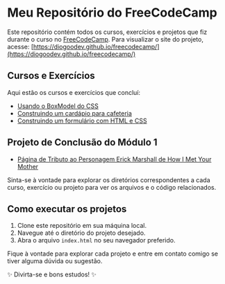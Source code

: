 # Meu Repositório do FreeCodeCamp

Este repositório contém todos os cursos, exercícios e projetos que fiz durante o curso no [FreeCodeCamp](freecodecamp.org/).
Para visualizar o site do projeto, acesse: [https://diogoodev.github.io/freecodecamp/](https://diogoodev.github.io/freecodecamp/)

## Cursos e Exercícios

Aqui estão os cursos e exercícios que concluí:

- [Usando o BoxModel do CSS](BoxModelExemplo/index.html)
- [Construindo um cardápio para cafeteria](CafeMenu/index.html)
- [Construindo um formulário com HTML e CSS](Formulario/index.html)

## Projeto de Conclusão do Módulo 1

- [Página de Tributo ao Personagem Erick Marshall de How I Met Your Mother](https://diogoodev.github.io/tributepage/)

Sinta-se à vontade para explorar os diretórios correspondentes a cada curso, exercício ou projeto para ver os arquivos e o código relacionados.

## Como executar os projetos

1. Clone este repositório em sua máquina local.
2. Navegue até o diretório do projeto desejado.
3. Abra o arquivo `index.html` no seu navegador preferido.

Fique à vontade para explorar cada projeto e entre em contato comigo se tiver alguma dúvida ou sugestão.

✨ Divirta-se e bons estudos! ✨

